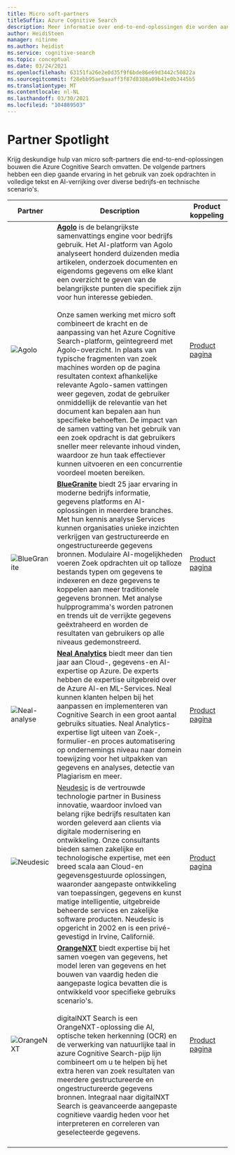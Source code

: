 ```yaml
---
title: Micro soft-partners
titleSuffix: Azure Cognitive Search
description: Meer informatie over end-to-end-oplossingen die worden aangeboden door micro soft-partners die Azure Cognitive Search bevatten.
author: HeidiSteen
manager: nitinme
ms.author: heidist
ms.service: cognitive-search
ms.topic: conceptual
ms.date: 03/24/2021
ms.openlocfilehash: 63151fa26e2e0d35f9f6bde86e69d3442c50822a
ms.sourcegitcommit: f28ebb95ae9aaaff3f87d8388a09b41e0b3445b5
ms.translationtype: MT
ms.contentlocale: nl-NL
ms.lasthandoff: 03/30/2021
ms.locfileid: "104889503"
---
```

# <a name="partner-spotlight"></a>Partner Spotlight

Krijg deskundige hulp van micro soft-partners die end-to-end-oplossingen bouwen die Azure Cognitive Search omvatten. De volgende partners hebben een diep gaande ervaring in het gebruik van zoek opdrachten in volledige tekst en AI-verrijking over diverse bedrijfs-en technische scenario's.

| Partner | Description | Product koppeling |
|---------|-------------|----------------------|
| ![Agolo](media/resource-partners/agolo-logo.png "Agolo-bedrijfs logo") | [**Agolo**](https://www.agolo.com) is de belangrijkste samenvattings engine voor bedrijfs gebruik. Het AI-platform van Agolo analyseert honderd duizenden media artikelen, onderzoek documenten en eigendoms gegevens om elke klant een overzicht te geven van de belangrijkste punten die specifiek zijn voor hun interesse gebieden. </br></br>Onze samen werking met micro soft combineert de kracht en de aanpassing van het Azure Cognitive Search-platform, geïntegreerd met Agolo-overzicht. In plaats van typische fragmenten van zoek machines worden op de pagina resultaten context afhankelijke relevante Agolo-samen vattingen weer gegeven, zodat de gebruiker onmiddellijk de relevantie van het document kan bepalen aan hun specifieke behoeften. De impact van de samen vatting van het gebruik van een zoek opdracht is dat gebruikers sneller meer relevante inhoud vinden, waardoor ze hun taak effectiever kunnen uitvoeren en een concurrentie voordeel moeten bereiken. | [Product pagina](https://www.agolo.com/microsoft-azure-cognitive-search ) |
| ![BlueGranite](media/resource-partners/blue-granite-full-color.png "Logo van Blue granieten-bedrijf") | [**BlueGranite**](https://www.bluegranite.com/) biedt 25 jaar ervaring in moderne bedrijfs informatie, gegevens platforms en AI-oplossingen in meerdere branches. Met hun kennis analyse Services kunnen organisaties unieke inzichten verkrijgen van gestructureerde en ongestructureerde gegevens bronnen. Modulaire AI-mogelijkheden voeren Zoek opdrachten uit op talloze bestands typen om gegevens te indexeren en deze gegevens te koppelen aan meer traditionele gegevens bronnen. Met analyse hulpprogramma's worden patronen en trends uit de verrijkte gegevens geëxtraheerd en worden de resultaten van gebruikers op alle niveaus gedemonstreerd. | [Product pagina](https://www.bluegranite.com/knowledge-mining) |
| ![Neal-analyse](media/resource-partners/neal-analytics-logo.png "Neal Analytics-bedrijfs logo") | [**Neal Analytics**](https://nealanalytics.com/) biedt meer dan tien jaar aan Cloud-, gegevens-en AI-expertise op Azure. De experts hebben de expertise uitgebreid over de Azure AI-en ML-Services. Neal kunnen klanten helpen bij het aanpassen en implementeren van Cognitive Search in een groot aantal gebruiks situaties. Neal Analytics-expertise ligt uiteen van Zoek-, formulier-en proces automatisering op ondernemings niveau naar domein toewijzing voor het uitpakken van gegevens en analyses, detectie van Plagiarism en meer. | [Product pagina](https://go.nealanalytics.com/cognitive-search)|
| ![Neudesic](media/resource-partners/neudesic-logo.png "Neudesic-bedrijfs logo") | [Neudesic](https://www.neudesic.com/) is de vertrouwde technologie partner in Business innovatie, waardoor invloed van belang rijke bedrijfs resultaten kan worden geleverd aan clients via digitale modernisering en ontwikkeling. Onze consultants bieden samen zakelijke en technologische expertise, met een breed scala aan Cloud-en gegevensgestuurde oplossingen, waaronder aangepaste ontwikkeling van toepassingen, gegevens en kunst matige intelligentie, uitgebreide beheerde services en zakelijke software producten. Neudesic is opgericht in 2002 en is een privé-gevestigd in Irvine, Californië. | [Product pagina](https://www.neudesic.com/services/digital-workplace/document-intelligence-platform-schedule-demo)|
| ![OrangeNXT](media/resource-partners/orangenxt-beldmerk-boven-160px.png "OrangeNXT-bedrijfs logo") | [**OrangeNXT**](https://orangenxt.com/) biedt expertise bij het samen voegen van gegevens, het model leren van gegevens en het bouwen van vaardig heden die aangepaste logica bevatten die is ontwikkeld voor specifieke gebruiks scenario's.</br></br>digitalNXT Search is een OrangeNXT-oplossing die AI, optische teken herkenning (OCR) en de verwerking van natuurlijke taal in azure Cognitive Search-pijp lijn combineert om u te helpen bij het extra heren van zoek resultaten van meerdere gestructureerde en ongestructureerde gegevens bronnen. Integraal naar digitalNXT Search is geavanceerde aangepaste cognitieve vaardig heden voor het interpreteren en correleren van geselecteerde gegevens.</br></br>| [Product pagina](https://orangenxt.com/solutions/digitalnxt/digitalnxt-search/)|